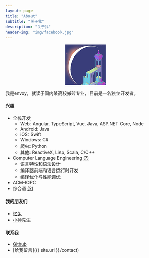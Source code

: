 ```yaml
---
layout: page
title: "About"
subtitle: "关于我"
description: "关于我"
header-img: "img/facebook.jpg"
---
```



<center>
    <p><img src="/img/envoy.png" align="center"></p>
</center>

我是envoy，就读于国内某高校搬砖专业，目前是一名独立开发者。

#### 兴趣

- 全栈开发
    - Web: Angular, TypeScript, Vue, Java, ASP.NET Core, Node
    - Android: Java
    - iOS: Swift
    - Windows: C#
    - 爬虫: Python
    - 其他: ReactiveX, Lisp, Scala, C/C++
- Computer Language Engineering [(?)](https://ocw.mit.edu/courses/electrical-engineering-and-computer-science/6-035-computer-language-engineering-spring-2010/)
    - 语言特性和语法设计
    - 编译器前端和语言运行时开发
    - 编译优化与性能调优
- ACM-ICPC
- 综合语 [(?)](https://steemit.com/cn/@bring/3hnmsf)


#### 我的朋友们

- [忆兔](http://yirabbit.me)
- [小神先生](http://alienx.cn)


#### 联系我

- [Github](https://github.com/lonelyenvoy)
- [给我留言]({{ site.url }}/contact)

